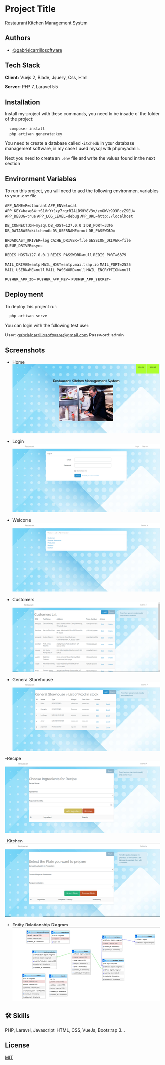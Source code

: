 
# Project Title

Restaurant Kitchen Management System

## Authors

- [@gabrielcarrillosoftware](https://github.com/gabrielcarrillosoftware)


## Tech Stack

**Client:**  Vuejs 2, Blade, Jquery, Css, Html

**Server:** PHP 7, Laravel 5.5


## Installation

Install my-project with these commands, you need to be insade of the folder of the project:
```bash
  composer install 
  php artisan generate:key
```
You need to create a database called `kitchedb` in your database management software, in my case I used mysql with phpmyadmin.

Next you need to create an `.env` file and write the values ​​found in the next section    
## Environment Variables

To run this project, you will need to add the following environment variables to your .env file

`APP_NAME=Restaurant`
`APP_ENV=local`
`APP_KEY=base64:+S1VrY+9xy7rqrRIALD9HY8V3v/zmGWVq9O3FczZSEU=`
`APP_DEBUG=true`
`APP_LOG_LEVEL=debug`
`APP_URL=http://localhost`

`DB_CONNECTION=mysql`
`DB_HOST=127.0.0.1`
`DB_PORT=3306`
`DB_DATABASE=kitchendb`
`DB_USERNAME=root`
`DB_PASSWORD=`

`BROADCAST_DRIVER=log`
`CACHE_DRIVER=file`
`SESSION_DRIVER=file`
`QUEUE_DRIVER=sync`

`REDIS_HOST=127.0.0.1`
`REDIS_PASSWORD=null`
`REDIS_PORT=6379`

`MAIL_DRIVER=smtp`
`MAIL_HOST=smtp.mailtrap.io`
`MAIL_PORT=2525`
`MAIL_USERNAME=null`
`MAIL_PASSWORD=null`
`MAIL_ENCRYPTION=null`

`PUSHER_APP_ID=`
`PUSHER_APP_KEY=`
`PUSHER_APP_SECRET=`

## Deployment

To deploy this project run

```bash
  php artisan serve
```

You can login with the following test user:

User: gabrielcarrillosoftware@gmail.com
Password: admin
## Screenshots

- Home 
![img](1.png)

- Login
![img](2.png)

- Welcome
![img](3.png)

- Customers
![img](4..png)

- General Storehouse
![img](5.png)

-Recipe
![img](6.png)

-Kitchen
![img](7.png)

- Entity Relationship Diagram
![img](entity-relationship-diagram.png)


## 🛠 Skills
PHP, Laravel, Javascript, HTML, CSS, VueJs, Bootstrap 3...


## License

[MIT](https://choosealicense.com/licenses/mit/)

